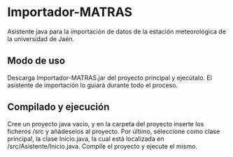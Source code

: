 # Importador-MATRAS
Asistente java para la importación de datos de la estación meteorológica de la universidad de Jaén.

## Modo de uso

Descarga Importador-MATRAS.jar del proyecto principal y ejecútalo. El asistente de importación lo guiará durante todo el proceso.

## Compilado y ejecución

Cree un proyecto java vacío, y en la carpeta del proyecto inserte los ficheros /src y añádeselos al proyecto. Por último, seleccione como clase principal, la clase Inicio.java, la cual está localizada en /src/Asistente/Inicio.java. Compile el proyecto y ejecute el mismo.
